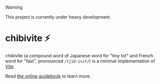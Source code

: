 > [!WARNING]
> This project is currently under heavy development.

# chibivite ⚡

chibivite (a compound word of Japanese word for "tiny tot" and French word for "fast", pronounced `/tʃibʲivit/`) is a minimal implementation of [Vite](https://vitejs.dev/).

Read [the online guidebook](https://nozomuikuta.github.io/chibivite/) to learn more.
